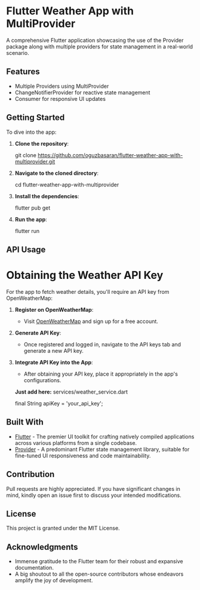 # Flutter Weather App with MultiProvider

A comprehensive Flutter application showcasing the use of the Provider package along with multiple providers for state management in a real-world scenario.

## Features

- Multiple Providers using MultiProvider
- ChangeNotifierProvider for reactive state management
- Consumer for responsive UI updates

## Getting Started

To dive into the app:

1. **Clone the repository**:

   git clone https://github.com/oguzbasaran/flutter-weather-app-with-multiprovider.git

2. **Navigate to the cloned directory**:
   
   cd flutter-weather-app-with-multiprovider

3. **Install the dependencies**:

   flutter pub get

4. **Run the app**:
   
   flutter run

## API Usage

# Obtaining the Weather API Key

For the app to fetch weather details, you'll require an API key from OpenWeatherMap:

1. **Register on OpenWeatherMap**:
   - Visit [OpenWeatherMap](https://openweathermap.org/) and sign up for a free account.

2. **Generate API Key**:
   - Once registered and logged in, navigate to the API keys tab and generate a new API key.

3. **Integrate API Key into the App**:
   - After obtaining your API key, place it appropriately in the app's configurations.

   **Just add here:**
   services/weather_service.dart
   
     final String apiKey = 'your_api_key';

## Built With

- [Flutter](https://flutter.dev/) - The premier UI toolkit for crafting natively compiled applications across various platforms from a single codebase.
- [Provider](https://pub.dev/packages/provider) - A predominant Flutter state management library, suitable for fine-tuned UI responsiveness and code maintainability.

## Contribution

Pull requests are highly appreciated. If you have significant changes in mind, kindly open an issue first to discuss your intended modifications.

## License

This project is granted under the MIT License.

## Acknowledgments

- Immense gratitude to the Flutter team for their robust and expansive documentation.
- A big shoutout to all the open-source contributors whose endeavors amplify the joy of development.
